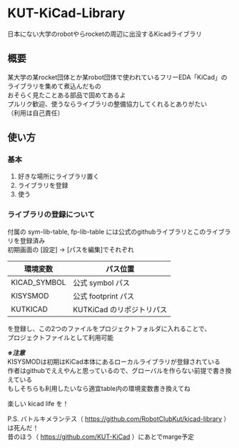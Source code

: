 # KUT-KiCad-Library

日本にない大学のrobotやらrocketの周辺に出没するKicadライブラリ

## 概要

某大学の某rocket団体とか某robot団体で使われているフリーEDA「KiCad」のライブラリを集めて煮込んだもの  
おそらく見たことある部品で固めてあるよ  
プルリク歓迎、使うならライブラリの整備協力してくれるとありがたい  
（利用は自己責任）

## 使い方

### 基本

1. 好きな場所にライブラリ置く
2. ライブラリを登録
3. 使う

### ライブラリの登録について

付属の sym-lib-table, fp-lib-table には公式のgithubライブラリとこのライブラリを登録済み  
初期画面の [設定] -> [パスを編集]でそれぞれ

| 環境変数 | パス位置 |
----|----
| KICAD_SYMBOL | 公式 symbol パス |
| KISYSMOD |  公式 footprint パス |
| KUTKICAD |  KUTKiCad のリポジトリパス |

を登録し、この2つのファイルをプロジェクトフォルダに入れることで、  
プロジェクトファイルとして利用可能

***※注意***  
KISYSMODは初期はKiCad本体にあるローカルライブラリが登録されている  
作者はgithubでええやんと思っているので、グローバルを作らない前提で書き換えている  
もしそちらも利用したいなら適宜table内の環境変数書き換えてね

楽しい kicad life を！

P.S.
バトルキメランテス（ https://github.com/RobotClubKut/kicad-library ）は死んだ！  
昔のほう（ https://github.com/KUT-KiCad ）にあとでmarge予定